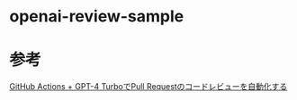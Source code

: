 # openai-review-sample

# 参考

[GitHub Actions + GPT-4 TurboでPull Requestのコードレビューを自動化する](https://qiita.com/y-hirakaw/items/f5d90648d4037c77f239)
